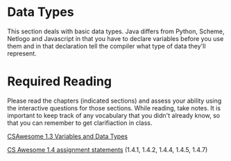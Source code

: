 # Data Types

This section deals with basic data types. Java differs from Python, Scheme, Netlogo and
Javascript in that you have to declare variables before you use them
and in that declaration tell the compiler what type of data they'll
represent.

# Required Reading
Please read the chapters (indicated sections) and assess your ability using the interactive questions for those sections.
While reading, take notes. It is important to keep track of any vocabulary that you didn't already know, so that you can remember to get clarifiaction in class.

[CSAwesome 1.3 Variables and Data Types](https://runestone.academy/ns/books/published/csawesome/Unit1-Getting-Started/topic-1-3-variables.html)

[CS Awesome 1.4 assignment statements](https://runestone.academy/ns/books/published/csawesome/Unit1-Getting-Started/topic-1-4-assignment.html)
(1.4.1, 1.4.2, 1.4.4, 1.4.5, 1.4.7)
